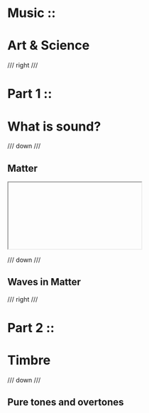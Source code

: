 

# Music ::
# Art & Science

/// right ///

# Part 1 ::
# What is sound?

/// down ///

## Matter

<iframe class="unity" scrolling="no" data-src="unity/"></iframe>

/// down ///

## Waves in Matter

/// right ///

# Part 2 ::
# Timbre

/// down ///

## Pure tones and overtones

